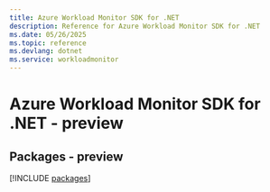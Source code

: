 ```yaml
---
title: Azure Workload Monitor SDK for .NET
description: Reference for Azure Workload Monitor SDK for .NET
ms.date: 05/26/2025
ms.topic: reference
ms.devlang: dotnet
ms.service: workloadmonitor
---
```

# Azure Workload Monitor SDK for .NET - preview
## Packages - preview
[!INCLUDE [packages](workload-monitor-index.md)]